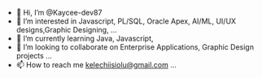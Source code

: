 - 👋 Hi, I’m @Kaycee-dev87
- 👀 I’m interested in  Javascript, PL/SQL, Oracle Apex, AI/ML, UI/UX designs,Graphic Designing,  ...
- 🌱 I’m currently learning Java, Javascript,
- 💞️ I’m looking to collaborate on Enterprise Applications, Graphic Design projects ...
- 📫 How to reach me kelechiisiolu@gmail.com ...

<!---
Kaycee-dev87/Kaycee-dev87 is a ✨ special ✨ repository because its `README.md` (this file) appears on your GitHub profile.
You can click the Preview link to take a look at your changes.
--->
